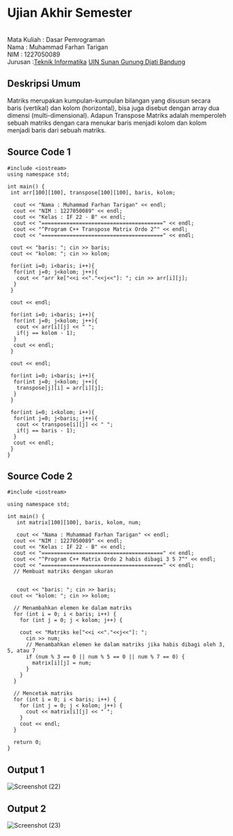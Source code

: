 # Ujian Akhir Semester 
<br>Mata Kuliah 	: Dasar Pemrograman
<br> Nama		: Muhammad Farhan Tarigan
<br>NIM		:	1227050089
<br>Jurusan		:[Teknik Informatika](http://if.uinsgd.ac.id/) [UIN Sunan Gunung Djati Bandung](https://uinsgd.ac.id/) 

## Deskripsi Umum
Matriks merupakan kumpulan-kumpulan bilangan yang disusun secara baris (vertikal) dan kolom (horizontal), bisa juga disebut dengan array dua dimensi (multi-dimensional). Adapun Transpose Matriks adalah memperoleh sebuah matriks dengan cara menukar baris menjadi kolom dan kolom menjadi baris dari sebuah matriks.

## Source Code 1
    #include <iostream>
    using namespace std;

    int main() {
     int arr[100][100], transpose[100][100], baris, kolom;

      cout << "Nama : Muhammad Farhan Tarigan" << endl;
      cout << "NIM : 1227050089" << endl;
      cout << "Kelas : IF 22 - B" << endl;
      cout << "=======================================" << endl;
      cout << "^Program C++ Transpose Matrix Ordo 2^" << endl;
      cout << "=======================================" << endl;

     cout << "baris: "; cin >> baris;
     cout << "kolom: "; cin >> kolom;

     for(int i=0; i<baris; i++){
      for(int j=0; j<kolom; j++){
       cout << "arr ke["<<i <<"."<<j<<"]: "; cin >> arr[i][j];
      }
     }

     cout << endl;

     for(int i=0; i<baris; i++){
      for(int j=0; j<kolom; j++){
       cout << arr[i][j] << " ";
       if(j == kolom - 1);
      }
      cout << endl;
     }

     cout << endl;

     for(int i=0; i<baris; i++){
      for(int j=0; j<kolom; j++){
       transpose[j][i] = arr[i][j];
      }
     }

     for(int i=0; i<kolom; i++){
      for(int j=0; j<baris; j++){
       cout << transpose[i][j] << " ";
       if(j == baris - 1);
      }
      cout << endl;
     }
    }
    
## Source Code 2
    #include <iostream>

    using namespace std;

    int main() {
       int matrix[100][100], baris, kolom, num;

       cout << "Nama : Muhammad Farhan Tarigan" << endl;
      cout << "NIM : 1227050089" << endl;
      cout << "Kelas : IF 22 - B" << endl;
      cout << "=======================================" << endl;
      cout << "^Program C++ Matrix Ordo 2 habis dibagi 3 5 7^" << endl;
      cout << "=======================================" << endl;
      // Membuat matriks dengan ukuran 


       cout << "baris: "; cin >> baris;
     cout << "kolom: "; cin >> kolom;

      // Menambahkan elemen ke dalam matriks
      for (int i = 0; i < baris; i++) {
        for (int j = 0; j < kolom; j++) {

        cout << "Matriks ke["<<i <<"."<<j<<"]: ";
          cin >> num;
          // Menambahkan elemen ke dalam matriks jika habis dibagi oleh 3, 5, atau 7
          if (num % 3 == 0 || num % 5 == 0 || num % 7 == 0) {
            matrix[i][j] = num;
          }
        }
      }

      // Mencetak matriks
      for (int i = 0; i < baris; i++) {
        for (int j = 0; j < kolom; j++) {
          cout << matrix[i][j] << " ";
        }
        cout << endl;
      }

      return 0;
    }

## Output 1

![Screenshot (22)](https://user-images.githubusercontent.com/120624265/208393763-5d434513-b32b-4398-990b-762e7922e151.png)



## Output 2

![Screenshot (23)](https://user-images.githubusercontent.com/120624265/208393798-ce50278a-6457-438e-a083-3b550134661f.png)

